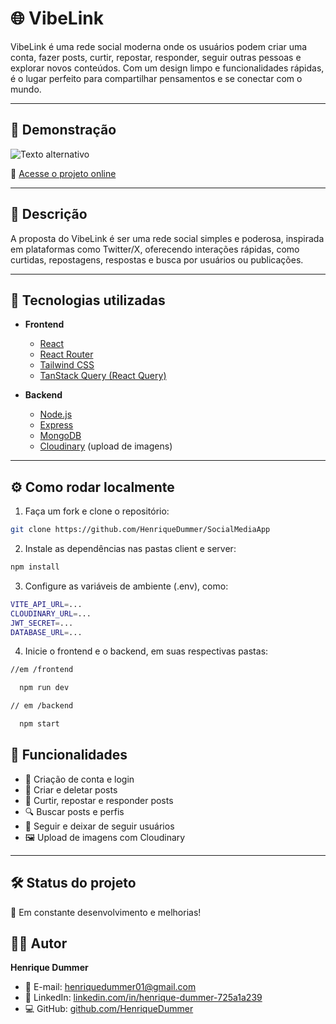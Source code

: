 # 🌐 VibeLink

VibeLink é uma rede social moderna onde os usuários podem criar uma conta, fazer posts, curtir, repostar, responder, seguir outras pessoas e explorar novos conteúdos. Com um design limpo e funcionalidades rápidas, é o lugar perfeito para compartilhar pensamentos e se conectar com o mundo.

---

## 🚀 Demonstração

![Texto alternativo](https://imgur.com/JmnBRgJ.jpg)

🔗 [Acesse o projeto online](https://vibe-link-three.vercel.app)

---

## 🧠 Descrição

A proposta do VibeLink é ser uma rede social simples e poderosa, inspirada em plataformas como Twitter/X, oferecendo interações rápidas, como curtidas, repostagens, respostas e busca por usuários ou publicações.

---

## 🔧 Tecnologias utilizadas

- **Frontend**
  - [React](https://react.dev/)
  - [React Router](https://reactrouter.com/)
  - [Tailwind CSS](https://tailwindcss.com/)
  - [TanStack Query (React Query)](https://tanstack.com/query)

- **Backend**
  - [Node.js](https://nodejs.org/)
  - [Express](https://expressjs.com/)
  - [MongoDB](https://www.mongodb.com/)
  - [Cloudinary](https://cloudinary.com/) (upload de imagens)

---

## ⚙️ Como rodar localmente

1. Faça um fork e clone o repositório:

```bash
git clone https://github.com/HenriqueDummer/SocialMediaApp
```

2. Instale as dependências nas pastas client e server:

```bash
npm install
```

3. Configure as variáveis de ambiente (.env), como:

```bash
VITE_API_URL=...
CLOUDINARY_URL=...
JWT_SECRET=...
DATABASE_URL=...
```

4. Inicie o frontend e o backend, em suas respectivas pastas:

```bash
//em /frontend

  npm run dev

// em /backend

  npm start
```


## 🧪 Funcionalidades

- 🔐 Criação de conta e login
- 📝 Criar e deletar posts
- 💬 Curtir, repostar e responder posts
- 🔍 Buscar posts e perfis
- 👥 Seguir e deixar de seguir usuários
- 🖼️ Upload de imagens com Cloudinary

---

## 🛠️ Status do projeto

🚧 Em constante desenvolvimento e melhorias!

## 👨‍💻 Autor

**Henrique Dummer**

- 📧 E-mail: [henriquedummer01@gmail.com](mailto:henriquedummer01@gmail.com)
- 💼 LinkedIn: [linkedin.com/in/henrique-dummer-725a1a239](https://www.linkedin.com/in/henrique-dummer-725a1a239/)
- 💻 GitHub: [github.com/HenriqueDummer](https://github.com/HenriqueDummer)
